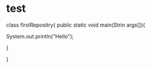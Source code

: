 # test
class firstRepositry{
public static void main(Strin args[]){

System.out.println("Hello");

}

}
